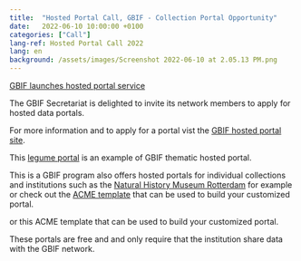 ```yaml
---
title:  "Hosted Portal Call, GBIF - Collection Portal Opportunity"
date:   2022-06-10 10:00:00 +0100
categories: ["Call"]
lang-ref: Hosted Portal Call 2022
lang: en
background: /assets/images/Screenshot 2022-06-10 at 2.05.13 PM.png
---
```



[GBIF launches hosted portal service](https://www.gbif.org/news/5D3ijLXMbpiZDBj0y0z1J/gbif-launches-hosted-portal-service)

The GBIF Secretariat is delighted to invite its network members to apply for hosted data portals.

For more information and to apply for a portal vist the [GBIF hosted portal site](https://www.gbif.org/hosted-portals).

This [legume portal](https://www.legumedata.org/) is an  example of GBIF thematic hosted portal. 

This is a GBIF program also offers hosted portals for individual collections and institutions such as the [Natural History Museum Rotterdam](https://specimens.hetnatuurhistorisch.nl/) for example or check out the [ACME template](https://hp-nhc-template.gbif-staging.org/) that can  be used to build your customized portal.

or this ACME template that can  be used to build your customized portal.  

These portals are  free and and only require that the institution share data with the GBIF network.

